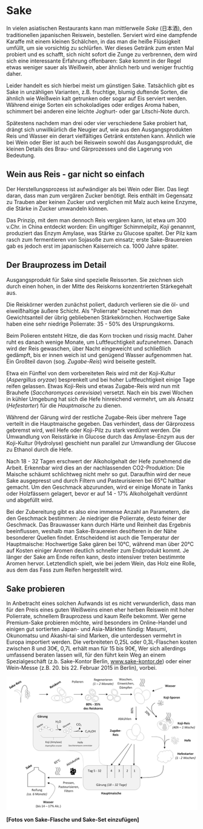 # Sake 

In vielen asiatischen Restaurants kann man mittlerweile *Sake* (日本酒), den traditionellen japanischen Reiswein, bestellen. 
Serviert wird eine dampfende Karaffe mit einem kleinen Schälchen, in das man die heiße Flüssigkeit umfüllt, um sie vorsichtig zu schlürfen. 
Wer dieses Getränk zum ersten Mal probiert und es schafft, sich nicht sofort die Zunge zu verbrennen, dem wird sich eine interessante Erfahrung offenbaren: 
Sake kommt in der Regel etwas weniger sauer als Weißwein, aber ähnlich herb und weniger fruchtig daher.

Leider handelt es sich hierbei meist um günstigen Sake.
Tatsächlich gibt es Sake in unzähligen Varianten, 
z.B. fruchtige, blumig duftende Sorten, die ähnlich wie Weißwein kalt getrunken oder sogar auf Eis serviert werden. 
Während einige Sorten ein schokoladiges oder erdiges Aroma haben, schimmert bei anderen eine leichte Joghurt- oder gar Litschi-Note durch. 

Spätestens nachdem man drei oder vier verschiedene Sake probiert hat, drängt sich unwillkürlich die Neugier auf, wie aus den Ausgangsprodukten Reis und Wasser ein derart vielfältiges Getränk entstehen kann. 
Ähnlich wie bei Wein oder Bier ist auch bei Reiswein sowohl das Ausgangsprodukt, die kleinen Details des Brau- und Gärprozesses und die Lagerung von Bedeutung.

## Wein aus Reis - gar nicht so einfach

Der Herstellungsprozess ist aufwändiger als bei Wein oder Bier. Das liegt daran, dass man zum vergären Zucker benötigt. Reis enthält im Gegensatz zu Trauben aber keinen Zucker und verglichen mit Malz auch keine Enzyme, die Stärke in Zucker umwandeln können. 

Das Prinzip, mit dem man dennoch Reis vergären kann, ist etwa um 300 v.Chr. in China entdeckt worden: 
Ein ungiftiger Schimmelpilz, *Koji* genannnt, produziert das Enzym Amylase, 
was Stärke zu Glucose spaltet. 
Der Pilz kam rasch zum fermentieren von Sojasoße zum einsatz; 
erste Sake-Brauereien gab es jedoch erst im japanischen Kaiserreich ca. 1000 Jahre später. 

## Der Brauprozess im Detail

Ausgangsprodukt für Sake sind spezielle Reissorten. 
Sie zeichnen sich durch einen hohen, in der Mitte des Reiskorns konzentrierten Stärkegehalt aus. 

Die Reiskörner werden zunächst poliert, dadurch verlieren sie die öl- und eiweißhaltige äußere Schicht. 
Als "Polierrate" bezeichnet man den Gewichtsanteil der übrig gebliebenen Stärkekörnchen. 
Hochwertige Sake haben eine sehr niedrige Polierrate: 35 - 50% des Ursprungskorns. 

Beim Polieren entsteht Hitze, die das Korn trocken und rissig macht. 
Daher ruht es danach wenige Monate, um Luftfeuchtigkeit aufzunehmen. 
Danach wird der Reis gewaschen, 
über Nacht eingeweicht und schließlich gedämpft, 
bis er innen weich ist und genügend Wasser aufgenommen hat. 
Ein Großteil davon (sog. *Zugabe-Reis*) wird beiseite gestellt.

Etwa ein Fünftel von dem vorbereiteten Reis wird mit der Koji-Kultur (*Aspergillus oryzae*) besprenkelt und bei hoher Luftfeuchtigkeit einige Tage reifen gelassen. 
Etwas Koji-Reis und etwas Zugabe-Reis wird nun mit Brauhefe (*Saccharomyces cerevisiae*) versetzt. 
Nach ein bis zwei Wochen in kühler Umgebung hat sich die Hefe hinreichend vermehrt, um als Ansatz (*Hefestarter*) für die *Hauptmaische* zu dienen. 

Während der Gärung wird der restliche Zugabe-Reis über mehrere Tage verteilt in die Hauptmaische gegeben.
Das verhindert, dass der Gärprozess gebremst wird, weil Hefe oder Koji-Pilz zu stark verdünnt werden. 
Die Umwandlung von Reisstärke in Glucose durch das Amylase-Enzym aus der Koji-Kultur (Hydrolyse) geschieht nun parallel zur Umwandlung der Glucose zu Ethanol durch die Hefe.

Nach 18 - 32 Tagen erschwert der Alkoholgehalt der Hefe zunehmend die Arbeit. 
Erkennbar wird dies an der nachlassenden CO2-Produktion: Die Maische schäumt schlichtweg nicht mehr so gut. 
Daraufhin wird der neue Sake ausgepresst und durch Filtern und Pasteurisieren bei 65°C haltbar gemacht.
Um den Geschmack abzurunden, wird er einige Monate in Tanks oder Holzfässern gelagert,
 bevor er auf 14 - 17% Alkoholgehalt verdünnt und abgefüllt wird.

Bei der Zubereitung gibt es also eine immense Anzahl an Parametern, die den Geschmack bestimmen: 
Je niedriger die Polierrate, desto feiner der Geschmack. Das Brauwasser kann durch Härte und Reinheit das Ergebnis beeinflussen, 
weshalb man Sake-Brauereien desöfteren in der Nähe besonderer Quellen findet.
Entscheidend ist auch die Temperatur der Hauptmaische: 
Hochwertige Sake gären bei 10°C, 
während man über 20°C auf Kosten einiger Aromen deutlich schneller zum Endprodukt kommt. 
Je länger der Sake am Ende reifen kann, desto intensiver treten bestimmte Aromen hervor.
Letztendlich spielt, wie bei jedem Wein, das Holz eine Rolle, aus dem das Fass zum Reifen hergestellt wird. 

## Sake probieren

In Anbetracht eines solchen Aufwands ist es nicht verwunderlich, 
dass man für den Preis eines guten Weißweins einen eher herben Reiswein mit hoher Polierrate, schnellem Brauprozess und kaum Reife bekommt. 
Wer gerne Premium-Sake probieren möchte, wird besonders im Online-Handel und einigen gut sortierten Japan- und Asia-Märkten fündig: 
Masumi, Okunomatsu und Akashi-tai sind Marken, die unterdessen vermehrt in Europa importiert werden. 
Die verbreiteten 0,25L oder 0,3L-Flaschen kosten zwischen 8 und 30€, 0,7L erhält man für 15 bis 90€, 
Wer sich allerdings umfassend beraten lassen will, für den führt kein Weg an einem Spezialgeschäft (z.b. Sake-Kontor Berlin, www.sake-kontor.de) 
oder einer Wein-Messe (z.B. 20. bis 22. Februar 2015 in Berlin), vorbei.

![](sake-brewing.png)

**[Fotos von Sake-Flasche und Sake-Set einzufügen]**